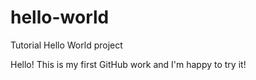 # hello-world
Tutorial Hello World project

Hello! This is my first GitHub work and I'm happy to try it!
